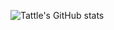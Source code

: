 ![Tattle's GitHub stats](https://github-readme-stats.vercel.app/api?username=dragomagol&show_icons=true&theme=radical)
